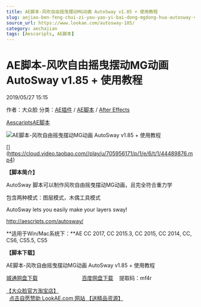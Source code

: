 ```yaml
---
title: AE脚本-风吹自由摇曳摆动MG动画 AutoSway v1.85 + 使用教程
slug: aejiao-ben-feng-chui-zi-you-yao-yi-bai-dong-mgdong-hua-autosway-v1-85-shi-yong-jiao-cheng
source_url: https://www.lookae.com/autosway-185/
category: aechajian
tags: [Aescaripts, AE脚本]
---
```

# AE脚本-风吹自由摇曳摆动MG动画 AutoSway v1.85 + 使用教程

2019/05/27 15:15

作者：大众脸
分类：[AE插件](https://www.lookae.com/after-effects/aechajian/) / [AE脚本](https://www.lookae.com/after-effects/aescripts/) / [After Effects](https://www.lookae.com/after-effects/)

[Aescaripts](https://www.lookae.com/tag/aescaripts/)[AE脚本](https://www.lookae.com/tag/ae%e8%84%9a%e6%9c%ac/)

![AE脚本-风吹自由摇曳摆动MG动画 AutoSway v1.85 + 使用教程](https://www.lookae.com/wp-content/uploads/2019/05/AutoSway.jpg "AE脚本-风吹自由摇曳摆动MG动画 AutoSway v1.85 + 使用教程-LookAE.com")

[﻿[﻿]("https://cloud.video.taobao.com//play/u/705956171/p/1/e/6/t/1/44489876.mp4)](https://cloud.video.taobao.com//play/u/705956171/p/1/e/6/t/1/44489876.mp4)

**【脚本简介】**

AutoSway 脚本可以制作风吹自由摇曳摆动MG动画，且完全符合重力学

包含两种模式：图层模式，木偶工具模式

AutoSway lets you easily make your layers sway!

http://aescripts.com/autosway/

**适用于Win/Mac系统下：**AE CC 2017, CC 2015.3, CC 2015, CC 2014, CC, CS6, CS5.5, CS5

**【脚本下载】**

AE脚本-风吹自由摇曳摆动MG动画 AutoSway v1.85 + 使用教程

[城通网盘下载](https://lookae.ctfile.com/fs/680462-375931351)                              [百度网盘下载](https://pan.baidu.com/s/1g3-I4PWPDBntNIvddDSMHQ)    提取码：mf4r

[【大众脸官方淘宝店】](https://lookae.taobao.com/)                [点击自愿赞助 LookAE.com 网站 【送精品资源】](https://www.lookae.com/sponsor/)
